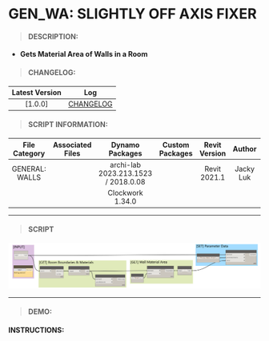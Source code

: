 # GEN_WA: SLIGHTLY OFF AXIS FIXER

> #### DESCRIPTION: 
- **Gets Material Area of Walls in a Room**

> #### CHANGELOG:

| Latest Version | Log |
| :-------: | :----: | 
|[1.0.0] | [CHANGELOG](/_gen/WALLS/changelog/GEN_WA_SlightlyOffAxisFixer.md) |

> #### SCRIPT INFORMATION: 

| File Category | Associated Files | Dynamo Packages | Custom Packages | Revit Version | Author | Reviewed By |
| :-------: | :----: | :---: | :---: | :---: | :---: | :---: |
| GENERAL: WALLS |  | archi-lab 2023.213.1523 / 2018.0.08 |  | Revit 2021.1 | Jacky Luk |  
|  |  | Clockwork 1.34.0 |
        
------------------------------------------------------------------
> #### **SCRIPT** 

<img src="./images/gen/WA/GEN_WA_RoomWallMaterial.png">

------------------------------------------------------------------

> #### DEMO: 

#### INSTRUCTIONS: 